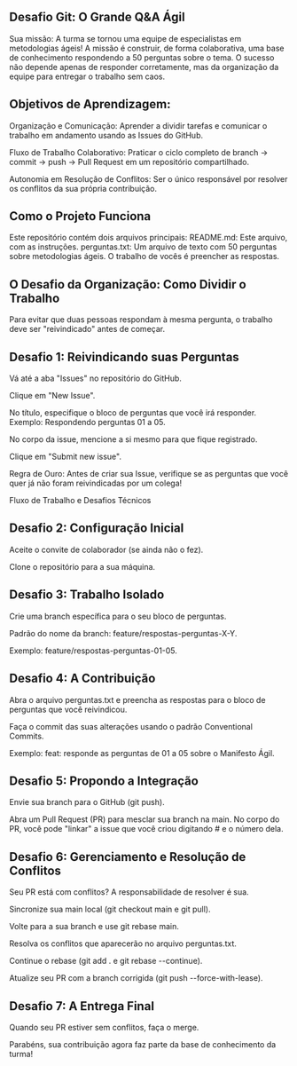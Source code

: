 ## Desafio Git: O Grande Q&A Ágil

Sua missão: A turma se tornou uma equipe de especialistas em metodologias ágeis! A missão é construir, de forma colaborativa, uma base de conhecimento respondendo a 50 perguntas sobre o tema. O sucesso não depende apenas de responder corretamente, mas da organização da equipe para entregar o trabalho sem caos.

## Objetivos de Aprendizagem:

Organização e Comunicação: Aprender a dividir tarefas e comunicar o trabalho em andamento usando as Issues do GitHub.

Fluxo de Trabalho Colaborativo: Praticar o ciclo completo de branch -> commit -> push -> Pull Request em um repositório compartilhado.

Autonomia em Resolução de Conflitos: Ser o único responsável por resolver os conflitos da sua própria contribuição.

## Como o Projeto Funciona

Este repositório contém dois arquivos principais:
README.md: Este arquivo, com as instruções.
perguntas.txt: Um arquivo de texto com 50 perguntas sobre metodologias ágeis. O trabalho de vocês é preencher as respostas.

## O Desafio da Organização: Como Dividir o Trabalho

Para evitar que duas pessoas respondam à mesma pergunta, o trabalho deve ser "reivindicado" antes de começar.

## Desafio 1: Reivindicando suas Perguntas

Vá até a aba "Issues" no repositório do GitHub.

Clique em "New Issue".

No título, especifique o bloco de perguntas que você irá responder. Exemplo: Respondendo perguntas 01 a 05.

No corpo da issue, mencione a si mesmo para que fique registrado.

Clique em "Submit new issue".

Regra de Ouro: Antes de criar sua Issue, verifique se as perguntas que você quer já não foram reivindicadas por um colega!

Fluxo de Trabalho e Desafios Técnicos

## Desafio 2: Configuração Inicial

Aceite o convite de colaborador (se ainda não o fez).

Clone o repositório para a sua máquina.

## Desafio 3: Trabalho Isolado

Crie uma branch específica para o seu bloco de perguntas.

Padrão do nome da branch: feature/respostas-perguntas-X-Y.

Exemplo: feature/respostas-perguntas-01-05.

## Desafio 4: A Contribuição

Abra o arquivo perguntas.txt e preencha as respostas para o bloco de perguntas que você reivindicou.

Faça o commit das suas alterações usando o padrão Conventional Commits.

Exemplo: feat: responde as perguntas de 01 a 05 sobre o Manifesto Ágil.

## Desafio 5: Propondo a Integração

Envie sua branch para o GitHub (git push).

Abra um Pull Request (PR) para mesclar sua branch na main. No corpo do PR, você pode "linkar" a issue que você criou digitando # e o número dela.

## Desafio 6: Gerenciamento e Resolução de Conflitos

Seu PR está com conflitos? A responsabilidade de resolver é sua.

Sincronize sua main local (git checkout main e git pull).

Volte para a sua branch e use git rebase main.

Resolva os conflitos que aparecerão no arquivo perguntas.txt.

Continue o rebase (git add . e git rebase --continue).

Atualize seu PR com a branch corrigida (git push --force-with-lease).

## Desafio 7: A Entrega Final

Quando seu PR estiver sem conflitos, faça o merge.

Parabéns, sua contribuição agora faz parte da base de conhecimento da turma!
